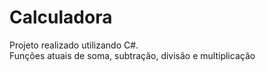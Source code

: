 # Calculadora
Projeto realizado utilizando C#. <br>
Funções atuais de soma, subtração, divisão e multiplicação
